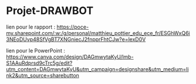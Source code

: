 # Projet-DRAWBOT

lien pour le rapport : https://poce-my.sharepoint.com/:w:/g/personal/matthieu_pottier_edu_ece_fr/ESGhWxQ6i3NEoDUvp48SfVgBT7XNGniecJ2fnpprFhtCJw?e=lexD0V 

lien pour le PowerPoint : https://www.canva.com/design/DAGmwytaKyU/lmb-S1AAuRdprsd9cTrc5g/edit?utm_content=DAGmwytaKyU&utm_campaign=designshare&utm_medium=link2&utm_source=sharebutton
